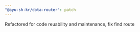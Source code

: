 ```yaml
---
"@ayu-sh-kr/dota-router": patch
---
```


Refactored for code reuability and maintenance, fix find route
